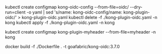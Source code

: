 kubectl create configmap kong-oidc-config --from-file=oidc/ --dry-run=client -o yaml | sed 's/name: kong-oidc-config/name: kong-plugin-oidc/' > kong-plugin-oidc.yaml
kubectl delete -f ./kong-plugin-oidc.yaml -n kong
kubectl apply -f ./kong-plugin-oidc.yaml -n kong

kubectl create configmap kong-plugin-myheader --from-file=myheader -n kong


docker build -f ./Dockerfile . -t goafabric/kong-oidc:3.7.0
